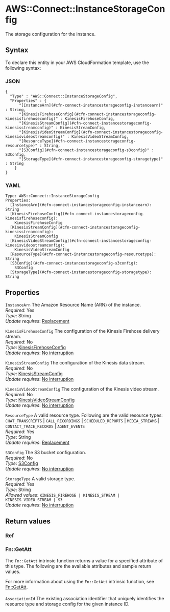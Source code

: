 # AWS::Connect::InstanceStorageConfig<a name="aws-resource-connect-instancestorageconfig"></a>

The storage configuration for the instance\.

## Syntax<a name="aws-resource-connect-instancestorageconfig-syntax"></a>

To declare this entity in your AWS CloudFormation template, use the following syntax:

### JSON<a name="aws-resource-connect-instancestorageconfig-syntax.json"></a>

```
{
  "Type" : "AWS::Connect::InstanceStorageConfig",
  "Properties" : {
      "[InstanceArn](#cfn-connect-instancestorageconfig-instancearn)" : String,
      "[KinesisFirehoseConfig](#cfn-connect-instancestorageconfig-kinesisfirehoseconfig)" : KinesisFirehoseConfig,
      "[KinesisStreamConfig](#cfn-connect-instancestorageconfig-kinesisstreamconfig)" : KinesisStreamConfig,
      "[KinesisVideoStreamConfig](#cfn-connect-instancestorageconfig-kinesisvideostreamconfig)" : KinesisVideoStreamConfig,
      "[ResourceType](#cfn-connect-instancestorageconfig-resourcetype)" : String,
      "[S3Config](#cfn-connect-instancestorageconfig-s3config)" : S3Config,
      "[StorageType](#cfn-connect-instancestorageconfig-storagetype)" : String
    }
}
```

### YAML<a name="aws-resource-connect-instancestorageconfig-syntax.yaml"></a>

```
Type: AWS::Connect::InstanceStorageConfig
Properties:
  [InstanceArn](#cfn-connect-instancestorageconfig-instancearn): String
  [KinesisFirehoseConfig](#cfn-connect-instancestorageconfig-kinesisfirehoseconfig):
    KinesisFirehoseConfig
  [KinesisStreamConfig](#cfn-connect-instancestorageconfig-kinesisstreamconfig):
    KinesisStreamConfig
  [KinesisVideoStreamConfig](#cfn-connect-instancestorageconfig-kinesisvideostreamconfig):
    KinesisVideoStreamConfig
  [ResourceType](#cfn-connect-instancestorageconfig-resourcetype): String
  [S3Config](#cfn-connect-instancestorageconfig-s3config):
    S3Config
  [StorageType](#cfn-connect-instancestorageconfig-storagetype): String
```

## Properties<a name="aws-resource-connect-instancestorageconfig-properties"></a>

`InstanceArn` <a name="cfn-connect-instancestorageconfig-instancearn"></a>
The Amazon Resource Name \(ARN\) of the instance\.  
_Required_: Yes  
_Type_: String  
_Update requires_: [Replacement](https://docs.aws.amazon.com/AWSCloudFormation/latest/UserGuide/using-cfn-updating-stacks-update-behaviors.html#update-replacement)

`KinesisFirehoseConfig` <a name="cfn-connect-instancestorageconfig-kinesisfirehoseconfig"></a>
The configuration of the Kinesis Firehose delivery stream\.  
_Required_: No  
_Type_: [KinesisFirehoseConfig](aws-properties-connect-instancestorageconfig-kinesisfirehoseconfig.md)  
_Update requires_: [No interruption](https://docs.aws.amazon.com/AWSCloudFormation/latest/UserGuide/using-cfn-updating-stacks-update-behaviors.html#update-no-interrupt)

`KinesisStreamConfig` <a name="cfn-connect-instancestorageconfig-kinesisstreamconfig"></a>
The configuration of the Kinesis data stream\.  
_Required_: No  
_Type_: [KinesisStreamConfig](aws-properties-connect-instancestorageconfig-kinesisstreamconfig.md)  
_Update requires_: [No interruption](https://docs.aws.amazon.com/AWSCloudFormation/latest/UserGuide/using-cfn-updating-stacks-update-behaviors.html#update-no-interrupt)

`KinesisVideoStreamConfig` <a name="cfn-connect-instancestorageconfig-kinesisvideostreamconfig"></a>
The configuration of the Kinesis video stream\.  
_Required_: No  
_Type_: [KinesisVideoStreamConfig](aws-properties-connect-instancestorageconfig-kinesisvideostreamconfig.md)  
_Update requires_: [No interruption](https://docs.aws.amazon.com/AWSCloudFormation/latest/UserGuide/using-cfn-updating-stacks-update-behaviors.html#update-no-interrupt)

`ResourceType` <a name="cfn-connect-instancestorageconfig-resourcetype"></a>
A valid resource type\. Following are the valid resource types: `CHAT_TRANSCRIPTS` \| `CALL_RECORDINGS` \| `SCHEDULED_REPORTS` \| `MEDIA_STREAMS` \| `CONTACT_TRACE_RECORDS` \| `AGENT_EVENTS`  
_Required_: Yes  
_Type_: String  
_Update requires_: [Replacement](https://docs.aws.amazon.com/AWSCloudFormation/latest/UserGuide/using-cfn-updating-stacks-update-behaviors.html#update-replacement)

`S3Config` <a name="cfn-connect-instancestorageconfig-s3config"></a>
The S3 bucket configuration\.  
_Required_: No  
_Type_: [S3Config](aws-properties-connect-instancestorageconfig-s3config.md)  
_Update requires_: [No interruption](https://docs.aws.amazon.com/AWSCloudFormation/latest/UserGuide/using-cfn-updating-stacks-update-behaviors.html#update-no-interrupt)

`StorageType` <a name="cfn-connect-instancestorageconfig-storagetype"></a>
A valid storage type\.  
_Required_: Yes  
_Type_: String  
_Allowed values_: `KINESIS_FIREHOSE | KINESIS_STREAM | KINESIS_VIDEO_STREAM | S3`  
_Update requires_: [No interruption](https://docs.aws.amazon.com/AWSCloudFormation/latest/UserGuide/using-cfn-updating-stacks-update-behaviors.html#update-no-interrupt)

## Return values<a name="aws-resource-connect-instancestorageconfig-return-values"></a>

### Ref<a name="aws-resource-connect-instancestorageconfig-return-values-ref"></a>

### Fn::GetAtt<a name="aws-resource-connect-instancestorageconfig-return-values-fn--getatt"></a>

The `Fn::GetAtt` intrinsic function returns a value for a specified attribute of this type\. The following are the available attributes and sample return values\.

For more information about using the `Fn::GetAtt` intrinsic function, see [Fn::GetAtt](https://docs.aws.amazon.com/AWSCloudFormation/latest/UserGuide/intrinsic-function-reference-getatt.html)\.

#### <a name="aws-resource-connect-instancestorageconfig-return-values-fn--getatt-fn--getatt"></a>

`AssociationId` <a name="AssociationId-fn::getatt"></a>
The existing association identifier that uniquely identifies the resource type and storage config for the given instance ID\.
